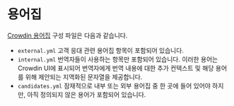 # 용어집

[Crowdin 용어집](https://support.crowdin.com/glossary/) 구성 파일은 다음과 같습니다.

* `external.yml` 고객 응대 관련 용어집 항목이 포함되어 있습니다.
* `internal.yml` 번역자들이 사용하는 항목만 포함되어 있습니다. 이러한 용어는 Crowdin UI에 표시되어 번역자에게 번역 내용에 대한 추가 컨텍스트 및 해당 용어를 위해 제안되는 지역화된 문자열을 제공합니다.
* `candidates.yml` 잠재적으로 내부 또는 외부 용어집 중 한 곳에 들어 있어야 하지만, 아직 정의되지 않은 용어가 포함되어 있습니다.
